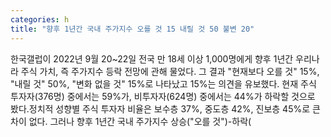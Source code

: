 ```yaml
---
categories: h
title: "향후 1년간 국내 주가지수 오를 것 15 내릴 것 50 불변 20"
---
```

한국갤럽이 2022년 9월 20~22일 전국 만 18세 이상 1,000명에게 향후 1년간 우리나라 주식 가치, 즉 주가지수 등락 전망에 관해 물었다. 그 결과 "현재보다 오를 것" 15%, "내릴 것" 50%, "변화 없을 것" 15%로 나타났고 15%는 의견을 유보했다. 현재 주식 투자자(376명) 중에서는 59%가, 비투자자(624명) 중에서는 44%가 하락할 것으로 봤다.정치적 성향별 주식 투자자 비율은 보수층 37%, 중도층 42%, 진보층 45%로 큰 차이 없다. 그러나 향후 1년간 국내 주가지수 상승("오를 것")-하락(
